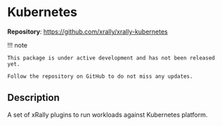 # Kubernetes

__Repository__: <https://github.com/xrally/xrally-kubernetes>

!!! note

    This package is under active development and has not been released yet.

    Follow the repository on GitHub to do not miss any updates.

## Description

A set of xRally plugins to run workloads against Kubernetes platform.